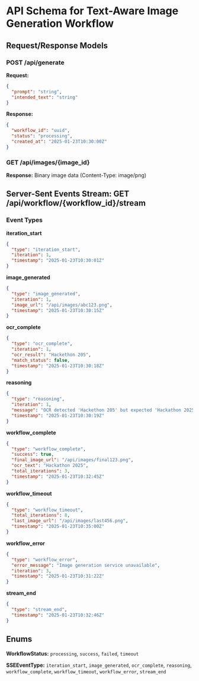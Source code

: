# API Schema for Text-Aware Image Generation Workflow

## Request/Response Models

### POST /api/generate
**Request:**
```json
{
  "prompt": "string",
  "intended_text": "string"
}
```

**Response:**
```json
{
  "workflow_id": "uuid",
  "status": "processing",
  "created_at": "2025-01-23T10:30:00Z"
}
```

### GET /api/images/{image_id}
**Response:** Binary image data (Content-Type: image/png)

## Server-Sent Events Stream: GET /api/workflow/{workflow_id}/stream

### Event Types

**iteration_start**
```json
{
  "type": "iteration_start",
  "iteration": 1,
  "timestamp": "2025-01-23T10:30:01Z"
}
```

**image_generated**
```json
{
  "type": "image_generated",
  "iteration": 1,
  "image_url": "/api/images/abc123.png",
  "timestamp": "2025-01-23T10:30:15Z"
}
```

**ocr_complete**
```json
{
  "type": "ocr_complete",
  "iteration": 1,
  "ocr_result": "Hackethon 205",
  "match_status": false,
  "timestamp": "2025-01-23T10:30:18Z"
}
```

**reasoning**
```json
{
  "type": "reasoning",
  "iteration": 1,
  "message": "OCR detected 'Hackethon 205' but expected 'Hackathon 2025'. Retrying with emphasis on correct spelling...",
  "timestamp": "2025-01-23T10:30:19Z"
}
```

**workflow_complete**
```json
{
  "type": "workflow_complete",
  "success": true,
  "final_image_url": "/api/images/final123.png",
  "ocr_text": "Hackathon 2025",
  "total_iterations": 3,
  "timestamp": "2025-01-23T10:32:45Z"
}
```

**workflow_timeout**
```json
{
  "type": "workflow_timeout",
  "total_iterations": 8,
  "last_image_url": "/api/images/last456.png",
  "timestamp": "2025-01-23T10:35:00Z"
}
```

**workflow_error**
```json
{
  "type": "workflow_error",
  "error_message": "Image generation service unavailable",
  "iteration": 3,
  "timestamp": "2025-01-23T10:31:22Z"
}
```

**stream_end**
```json
{
  "type": "stream_end",
  "timestamp": "2025-01-23T10:32:46Z"
}
```

## Enums

**WorkflowStatus:** `processing`, `success`, `failed`, `timeout`

**SSEEventType:** `iteration_start`, `image_generated`, `ocr_complete`, `reasoning`, `workflow_complete`, `workflow_timeout`, `workflow_error`, `stream_end`